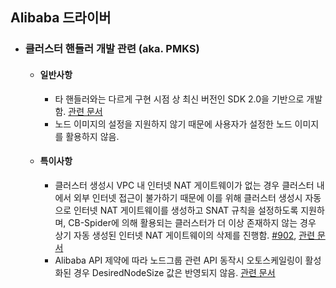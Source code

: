 ## Alibaba 드라이버

- ### 클러스터 핸들러 개발 관련 (aka. PMKS)
  - #### 일반사항
    - 타 핸들러와는 다르게 구현 시점 상 최신 버전인 SDK 2.0을 기반으로 개발함.
    [관련 문서](https://api.alibabacloud.com/api-tools/sdk/CS?version=2015-12-15&language=go-tea&tab=primer-doc)
    - 노드 이미지의 설정을 지원하지 않기 때문에 사용자가 설정한 노드 이미지를 활용하지 않음.
  - #### 특이사항
    - 클러스터 생성시 VPC 내 인터넷 NAT 게이트웨이가 없는 경우 클러스터 내에서
    외부 인터넷 접근이 불가하기 때문에 이를 위해 클러스터 생성시 자동으로
    인터넷 NAT 게이트웨이를 생성하고 SNAT 규칙을 설정하도록 지원하며,
    CB-Spider에 의해 활용되는 클러스터가 더 이상 존재하지 않는 경우
    상기 자동 생성된 인터넷 NAT 게이트웨이의 삭제를 진행함.
    [#902](https://github.com/cloud-barista/cb-spider/issues/902),
    [관련 문서](https://api.alibabacloud.com/document/CS/2015-12-15/CreateCluster?spm=api-workbench-intl.api_explorer.0.0.3afc9140EUUgIb)
    - Alibaba API 제약에 따라 노드그룹 관련 API 동작시 오토스케일링이
    활성화된 경우 DesiredNodeSize 값은 반영되지 않음. 
    [관련 문서](https://api.alibabacloud.com/document/CS/2015-12-15/ModifyClusterNodePool?spm=api-workbench-intl.api_explorer.0.0.3afc9140EUUgIb)


